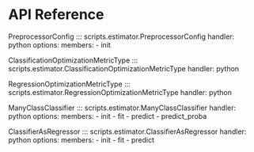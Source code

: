 # API Reference

PreprocessorConfig
::: scripts.estimator.PreprocessorConfig
    handler: python
    options:
      members:
        - init

ClassificationOptimizationMetricType
::: scripts.estimator.ClassificationOptimizationMetricType
    handler: python

RegressionOptimizationMetricType
::: scripts.estimator.RegressionOptimizationMetricType
    handler: python
    
ManyClassClassifier
::: scripts.estimator.ManyClassClassifier
    handler: python
    options:
      members:
        - init
        - fit
        - predict
        - predict_proba
        
ClassifierAsRegressor
::: scripts.estimator.ClassifierAsRegressor
    handler: python
    options:
      members:
        - init
        - fit
        - predict